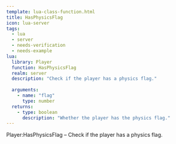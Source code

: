 ```yaml
---
template: lua-class-function.html
title: HasPhysicsFlag
icon: lua-server
tags:
  - lua
  - server
  - needs-verification
  - needs-example
lua:
  library: Player
  function: HasPhysicsFlag
  realm: server
  description: "Check if the player has a physics flag."
  
  arguments:
    - name: "flag"
      type: number
  returns:
    - type: boolean
      description: "Whether the player has the physics flag."
---
```


<div class="lua__search__keywords">
Player:HasPhysicsFlag &#x2013; Check if the player has a physics flag.
</div>
